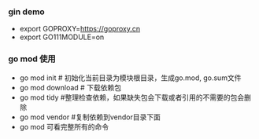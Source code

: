 ### gin demo

* export GOPROXY=https://goproxy.cn
* export GO111MODULE=on

### go mod 使用
* go mod init # 初始化当前目录为模块根目录，生成go.mod, go.sum文件
* go mod download # 下载依赖包
* go mod tidy #整理检查依赖，如果缺失包会下载或者引用的不需要的包会删除
* go mod vendor #复制依赖到vendor目录下面
* go mod 可看完整所有的命令

